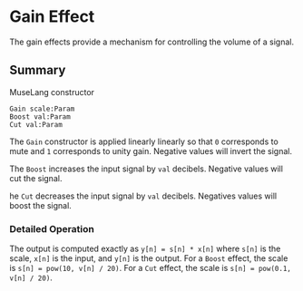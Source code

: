 Gain Effect
===========

The gain effects provide a mechanism for controlling the volume of a signal.


## Summary

MuseLang constructor

    Gain scale:Param
    Boost val:Param
    Cut val:Param

The `Gain` constructor is applied linearly linearly so that `0` corresponds to
mute and `1` corresponds to unity gain. Negative values will invert the
signal.

The `Boost` increases the input signal by `val` decibels. Negative values will
cut the signal.

he `Cut` decreases the input signal by `val` decibels. Negatives values will
boost the signal.

### Detailed Operation

The output is computed exactly as `y[n] = s[n] * x[n]` where `s[n]` is the
scale, `x[n]` is the input, and `y[n]` is the output. For a `Boost` effect,
the scale is `s[n] = pow(10, v[n] / 20)`. For a `Cut` effect, the scale is
`s[n] = pow(0.1, v[n] / 20)`.
